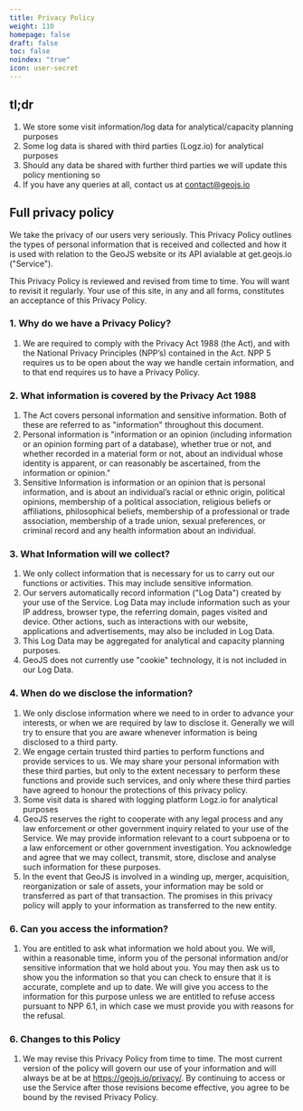 ```yaml
---
title: Privacy Policy
weight: 110
homepage: false
draft: false
toc: false
noindex: "true"
icon: user-secret
---
```


## tl;dr

 1. We store some visit information/log data for analytical/capacity planning purposes
 1. Some log data is shared with third parties (Logz.io) for analytical purposes
 1. Should any data be shared with further third parties we will update this policy mentioning so
 1. If you have any queries at all, contact us at contact@geojs.io

## Full privacy policy

We take the privacy of our users very seriously. This Privacy Policy outlines the types of personal information that is received and collected and how it is used with relation to the GeoJS website or its API avialable at get.geojs.io ("Service").

This Privacy Policy is reviewed and revised from time to time. You will want to revisit it regularly. Your use of this site, in any and all forms, constitutes an acceptance of this Privacy Policy.

### 1. Why do we have a Privacy Policy?
 1. We are required to comply with the Privacy Act 1988 (the Act), and with the National Privacy Principles (NPP’s) contained in the Act. NPP 5 requires us to be open about the way we handle certain information, and to that end requires us to have a Privacy Policy.

### 2. What information is covered by the Privacy Act 1988
 1. The Act covers personal information and sensitive information. Both of these are referred to as "information" throughout this document.
 1. Personal information is "information or an opinion (including information or an opinion forming part of a database), whether true or not, and whether recorded in a material form or not, about an individual whose identity is apparent, or can reasonably be ascertained, from the information or opinion."
 1. Sensitive Information is information or an opinion that is personal information, and is about an individual’s racial or ethnic origin, political opinions, membership of a political association, religious beliefs or affiliations, philosophical beliefs, membership of a professional or trade association, membership of a trade union, sexual preferences, or criminal record and any health information about an individual.

### 3. What Information will we collect?
 1. We only collect information that is necessary for us to carry out our functions or activities. This may include sensitive information.
 1. Our servers automatically record information ("Log Data") created by your use of the Service. Log Data may include information such as your IP address, browser type, the referring domain, pages visited and device. Other actions, such as interactions with our website, applications and advertisements, may also be included in Log Data.
 1. This Log Data may be aggregated for analytical and capacity planning purposes.
 1. GeoJS does not currently use "cookie" technology, it is not included in our Log Data.

### 4. When do we disclose the information?
 1. We only disclose information where we need to in order to advance your interests, or when we are required by law to disclose it. Generally we will try to ensure that you are aware whenever information is being disclosed to a third party.
 1. We engage certain trusted third parties to perform functions and provide services to us. We may share your personal information with these third parties, but only to the extent necessary to perform these functions and provide such services, and only where these third parties have agreed to honour the protections of this privacy policy.
  1. Some visit data is shared with logging platform Logz.io for analytical purposes
 1. GeoJS reserves the right to cooperate with any legal process and any law enforcement or other government inquiry related to your use of the Service. We may provide information relevant to a court subpoena or to a law enforcement or other government investigation. You acknowledge and agree that we may collect, transmit, store, disclose and analyse such information for these purposes.
 1. In the event that GeoJS is involved in a winding up, merger, acquisition, reorganization or sale of assets, your information may be sold or transferred as part of that transaction. The promises in this privacy policy will apply to your information as transferred to the new entity.

### 6. Can you access the information?
 1. You are entitled to ask what information we hold about you. We will, within a reasonable time, inform you of the personal information and/or sensitive information that we hold about you. You may then ask us to show you the information so that you can check to ensure that it is accurate, complete and up to date. We will give you access to the information for this purpose unless we are entitled to refuse access pursuant to NPP 6.1, in which case we must provide you with reasons for the refusal.

### 6. Changes to this Policy
 1. We may revise this Privacy Policy from time to time. The most current version of the policy will govern our use of your information and will always be at be at https://geojs.io/privacy/. By continuing to access or use the Service after those revisions become effective, you agree to be bound by the revised Privacy Policy.
